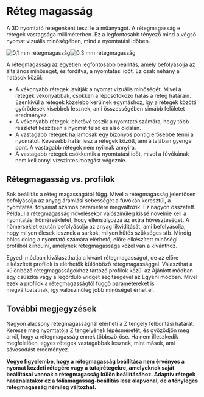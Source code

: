 # Réteg magasság

A 3D nyomtató rétegenként teszi le a műanyagot. A rétegmagasság e rétegek vastagsága milliméterben. Ez a legfontosabb tényező mind a végső nyomat vizuális minőségében, mind a nyomtatási időben.

<!--screenshot {
"image_path": "layer_height_0.1.png",
"models": [{"script": "plunger_stop.scad"}],
"camera_position": [25, 100, 50],
"settings": {"layer_height": 0.1},
"colours": 32
}-->

<!--screenshot {
"image_path": "layer_height_0.3.png",
"models": [{"script": "plunger_stop.scad"}],
"camera_position": [25, 100, 50],
"settings": {"layer_height": 0.3},
"colours": 32
}-->

![0,1 mm rétegmagasság](../images/layer_height_0.1.png)![0,3 mm rétegmagasság](../images/layer_height_0.3.png)

A rétegmagasság az egyetlen legfontosabb beállítás, amely befolyásolja az általános minőséget, és fordítva, a nyomtatási időt. Ez csak néhány a hatások közül:

- A vékonyabb rétegek javítják a nyomat vizuális minőségét. Mivel a rétegek vékonyabbak, csökken a lépcsőfokozó hatás a réteg határain. Ezenkívül a rétegek közelebb kerülnek egymáshoz, így a rétegek közötti gyűrődések kisebbek lesznek, ami összességében simább felületet eredményez.
- A vékonyabb rétegek lehetővé teszik a nyomtató számára, hogy több részletet készítsen a nyomat felső és alsó oldalán.
- A vastagabb rétegek hajlamosak egy bizonyos pontig erősebbé tenni a nyomatot. Kevesebb határ lesz a rétegek között, ami általában gyenge pont. A vastagabb rétegek nem nyírnak annyira.
- A vastagabb rétegek csökkentik a nyomtatási időt, mivel a fúvókának nem kell annyi vízszintes mozgást végeznie.

## Rétegmagasság vs. profilok

Sok beállítás a réteg magasságától függ. Mivel a rétegmagasság jelentősen befolyásolja az anyag áramlási sebességét a fúvókán keresztül, a nyomtatási folyamat számos paramétere megváltozik. Ez nagyon összetett. Például a rétegmagasság növelésekor valószínűleg kissé növelnie kell a nyomtatási hőmérsékletet, hogy ellensúlyozza az extra hőveszteséget. A hőmérséklet ezután befolyásolja az anyag likviditását, ami befolyásolja, hogy milyen élesek lesznek a sarkok, milyen hűtés szükséges stb. Mindig bölcs dolog a nyomtató számára elérhető, előre elkészített minőségi profilból kiindulni, amelynek rétegmagassága közel van a kívánthoz.

Egyedi módban kiválaszthatja a kívánt rétegmagasságot, de az előre elkészített profilok is elérhetők különböző rétegmagassággal. Választhat a különböző rétegmagasságokhoz tartozó profilok közül az Ajánlott módban egy csúszka vagy a legördülő widget segítségével az Egyéni módban. Mivel ezek a profilok a rétegmagasságtól függő paramétereket is megváltoztatnak, így valószínűleg jobb minőséget érhet el.

## További megjegyzések

Nagyon alacsony rétegmagasságnál elérheti a Z tengely felbontási határát. Keresse meg nyomtatója Z tengelyének lépésméretét, és győződjön meg arról, hogy a rétegmagasság ennek többszöröse. Ha nem illeszkedik megfelelően, egyes rétegek vastagabbak lesznek, mint mások, ami sávosodást eredményez.

**Vegye figyelembe, hogy a rétegmagasság beállítása nem érvényes a nyomat kezdeti rétegére vagy a tutajrétegekre, amelyeknek saját beállításai vannak a rétegmagasság külön beállításához. Adaptív rétegek használatakor ez a fóliamagasság-beállítás lesz alapvonal, de a tényleges rétegmagasság némileg változhat.**
